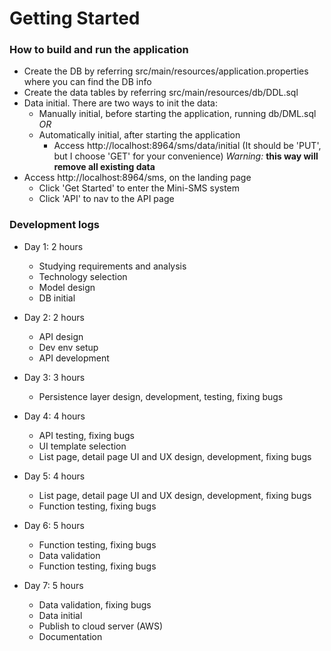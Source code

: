 # Getting Started

### How to build and run the application

* Create the DB by referring src/main/resources/application.properties where you can find the DB info
* Create the data tables by referring src/main/resources/db/DDL.sql
* Data initial. There are two ways to init the data:
  * Manually initial, before starting the application, running db/DML.sql 
  _OR_
  * Automatically initial, after starting the application
    * Access http://localhost:8964/sms/data/initial (It should be 'PUT', but I choose 'GET' for your convenience)
    *Warning:* **this way will remove all existing data**
* Access http://localhost:8964/sms, on the landing page
  * Click 'Get Started' to enter the Mini-SMS system
  * Click 'API' to nav to the API page
  


### Development logs
* Day 1: 2 hours
  * Studying requirements and analysis
  * Technology selection
  * Model design
  * DB initial

* Day 2: 2 hours
  * API design
  * Dev env setup
  * API development

* Day 3: 3 hours
  * Persistence layer design, development, testing, fixing bugs
  
* Day 4: 4 hours
  * API testing, fixing bugs
  * UI template selection
  * List page, detail page UI and UX design, development, fixing bugs
  
* Day 5: 4 hours
  * List page, detail page UI and UX design, development, fixing bugs
  * Function testing, fixing bugs

* Day 6: 5 hours
  * Function testing, fixing bugs
  * Data validation
  * Function testing, fixing bugs
  
* Day 7: 5 hours
  * Data validation, fixing bugs
  * Data initial
  * Publish to cloud server (AWS)
  * Documentation
